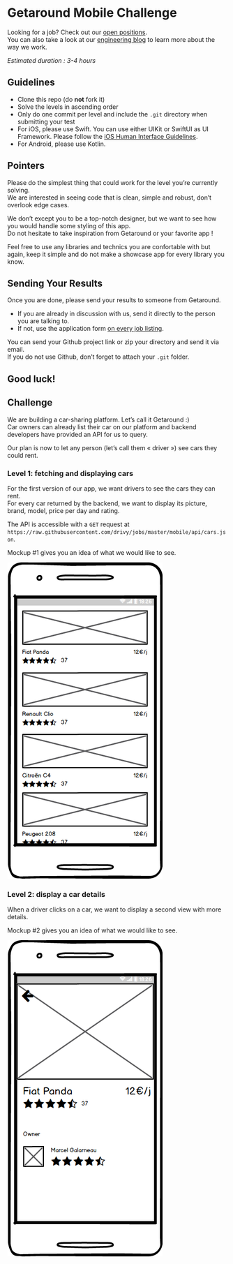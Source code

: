 # Getaround Mobile Challenge 
Looking for a job? Check out our [open positions](https://getaround.com/careers).\
You can also take a look at our [engineering blog](https://getaround.tech/) to learn more about the way we work. 

*Estimated duration : 3-4 hours* 

## Guidelines 
- Clone this repo (do **not** fork it) 
- Solve the levels in ascending order 
- Only do one commit per level and include the `.git` directory when submitting your test 
- For iOS, please use Swift. You can use either UIKit or SwiftUI as UI Framework. Please follow the [iOS Human Interface Guidelines](https://developer.apple.com/design/human-interface-guidelines/ios/overview/themes/). 
- For Android, please use Kotlin. 

## Pointers 
Please do the simplest thing that could work for the level you’re currently solving.\
We are interested in seeing code that is clean, simple and robust, don’t overlook edge cases. 

We don’t except you to be a top-notch designer, but we want to see how you would handle some styling of this app.\
Do not hesitate to take inspiration from Getaround or your favorite app ! 

Feel free to use any libraries and technics you are confortable with but again, keep it simple and do not make a showcase app for every library you know. 

## Sending Your Results
Once you are done, please send your results to someone from Getaround.

- If you are already in discussion with us, send it directly to the person you are talking to.
- If not, use the application form [on every job listing](https://fr.getaround.com/jobs).

You can send your Github project link or zip your directory and send it via email.\
If you do not use Github, don’t forget to attach your `.git` folder.

Good luck!
---

## Challenge
We are building a car-sharing platform. Let’s call it Getaround :)\
Car owners can already list their car on our platform and backend developers have provided an API for us to query.

Our plan is now to let any person (let’s call them « driver ») see cars they could rent.

### Level 1: fetching and displaying cars

For the first version of our app, we want drivers to see the cars they can rent.\
For every car returned by the backend, we want to display its picture, brand, model, price per day and rating.

The API is accessible with a `GET` request at `https://raw.githubusercontent.com/drivy/jobs/master/mobile/api/cars.json`.

Mockup #1 gives you an idea of what we would like to see.

![Mockup #1](list.png?raw=true "Mockup #1")

### Level 2: display a car details

When a driver clicks on a car, we want to display a second view with more details.

Mockup #2 gives you an idea of what we would like to see.

![Mockup #2](details.png?raw=true "Mockup #2")
